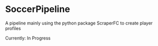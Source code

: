 # SoccerPipeline
A pipeline mainly using the python package ScraperFC to create player profiles


Currently: In Progress
